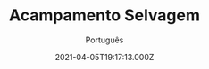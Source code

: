 ---
id: '5c301404-5798-464a-8423-733e0c0dfe00'
type: 'movie' # Filme, Série, Anime
title: "Acampamento Selvagem"
synopsis: ["Depois de perderem o emprego em uma fábrica, quatro amigos partem para uma última viagem juntos para a natureza selvagem. Ao procurarem um lugar para montarem seu acampamento, eles se deparam com uma série construções abandonadas e decidem explorar o local.  O que eles não sabem é que ali é o local de encontro de membros de um culto e que eles estão sendo observados. Quando os fanáticos finalmente se revelam e passam a perseguir o grupo de amigos, começa uma verdadeira caçada pela floresta. Sem saída, o quarteto terá que lutar por suas vidas.",
]
originalTitle: "Restricted Area"
date: '2021-04-05T19:17:13.000Z'
update: '2021-04-05T19:17:13.000Z'
releaseDate: '2019-10-22T03:00:00.000Z'
imdb:
  rating: '7.2' # 8.5
  id: '' # tt0470752
duration: '1h 51 Min'
trailer:
  urls: [
    'u_dyBbiGJV8',
  ]
tags: ['1080p']
genre: ['Terror'] #
quality: 'WEB-DL' # BluRay, WEB-DL, HDTV, WEB-DL4K, WEB-DLe
format: 'Mkv' # MKV, MP4, TS
audio: 'Português, Inglês' # Dublado, Legendado, Dual Audio, Dub & Leg
subtitle: 'Português' # Português, inglês,
size: '4.21 GB' # 4.8 GB
audioQuality: 10
videoQuality: 10
directors: []
#  - name: 'Lana Wachowski'
#    image: ''
#  - name: 'Lilly Wachowski'
#    image: ''
cast: []
#  - name: 'Keanu Reeves'
#    image: ''
#    characterName: 'Neo'
writers: []
#  - name: ''
#    image: ''
maturityRating:
  age: '' # L , 10, 12, 14, 16, 18
  topics: [''] # Violence, Illegal drugs, Inappropriate Language, Legal Drugs, Sexual Content, Extreme Violence
###########################################
download:
  
  - url: 'magnet:?xt=urn:btih:318F4AFF12CD2BC439EDB98968E27FC3362301EE&dn=LAPUMiA.Org%20-%20Acampamento%20Selvagem%202020%20%281080p-FULL%29&tr=udp%3a%2f%2ftracker.opentrackr.org%3a1337%2fannounce&tr=udp%3a%2f%2ftracker.openbittorrent.com%3a1337%2fannounce&tr=udp%3a%2f%2ftracker.trackerfix.com%3a80%2fannounce&tr=udp%3a%2f%2ftracker.coppersurfer.tk%3a6969%2fannounce&tr=udp%3a%2f%2ftracker.leechers-paradise.org%3a6969%2fannounce&tr=udp%3a%2f%2feddie4.nl%3a6969%2fannounce&tr=udp%3a%2f%2fp4p.arenabg.com%3a1337%2fannounce&tr=udp%3a%2f%2fexplodie.org%3a6969%2fannounce&tr=udp%3a%2f%2fzer0day.ch%3a1337%2fannounce'
    resolution: '1080p' # 720p, 1080p, 4K,
    audio: 'Dual Áudio' # Dublado, Legendado, Dual Audio
    size: '' # 4.8 GB
    quality: '' # BluRay, WEB-DL
    format: '' # MKV
images:
  cover: '/assets/movies/acampamento-selvagem.jpg'
  background: '/assets/movies/'
---